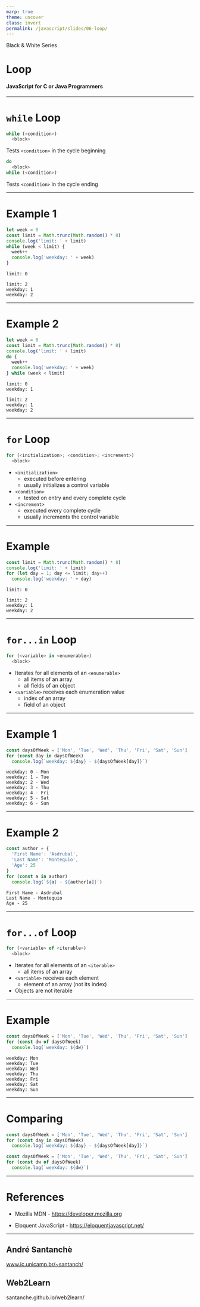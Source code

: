 ```yaml
---
marp: true
theme: uncover
class: invert
permalink: /javascript/slides/06-loop/
---
```


Black & White Series

# Loop

#### JavaScript for C or Java Programmers

---

<!-- class: lead -->

# `while` Loop

~~~javascript
while (<condition>)
  <block>
~~~

Tests `<condition>` in the cycle beginning

~~~javascript
do
  <block>
while (<condition>)
~~~

Tests `<condition>` in the cycle ending

---

# Example 1

~~~javascript
let week = 0
const limit = Math.trunc(Math.random() * 8)
console.log('limit: ' + limit)
while (week < limit) {
  week++
  console.log('weekday: ' + week)
} 
~~~

~~~
limit: 0
~~~

~~~
limit: 2
weekday: 1
weekday: 2
~~~

---

# Example 2

~~~javascript
let week = 0
const limit = Math.trunc(Math.random() * 8)
console.log('limit: ' + limit)
do {
  week++
  console.log('weekday: ' + week)
} while (week < limit)
~~~

~~~
limit: 0
weekday: 1
~~~

~~~
limit: 2
weekday: 1
weekday: 2
~~~

---

# `for` Loop

~~~javascript
for (<initialization>; <condition>; <increment>)
  <block>
~~~

* `<initialization>`
  * executed before entering
  * usually initializes a control variable
* `<condition>`
  * tested on entry and every complete cycle
* `<increment>`
  * executed every complete cycle
  * usually increments the control variable

---

# Example

~~~javascript
const limit = Math.trunc(Math.random() * 8)
console.log('limit: ' + limit)
for (let day = 1; day <= limit; day++)
  console.log('weekday: ' + day)
~~~

~~~
limit: 0
~~~

~~~
limit: 2
weekday: 1
weekday: 2
~~~

---

# `for...in` Loop

~~~javascript
for (<variable> in <enumerable>)
  <block>
~~~

* Iterates for all elements of an `<enumerable>`
  * all items of an array
  * all fields of an object
* `<variable>` receives each enumeration value
  * index of an array
  * field of an object


---

# Example 1

~~~javascript
const daysOfWeek = ['Mon', 'Tue', 'Wed', 'Thu', 'Fri', 'Sat', 'Sun']
for (const day in daysOfWeek)
  console.log(`weekday: ${day} - ${daysOfWeek[day]}`)
~~~

~~~
weekday: 0 - Mon
weekday: 1 - Tue
weekday: 2 - Wed
weekday: 3 - Thu
weekday: 4 - Fri
weekday: 5 - Sat
weekday: 6 - Sun
~~~

---

# Example 2

~~~javascript
const author = {
  'First Name': 'Asdrubal',
  'Last Name': 'Montequio',
  'Age': 25
}
for (const a in author)
  console.log(`${a} - ${author[a]}`)
~~~

~~~
First Name - Asdrubal
Last Name - Montequio
Age - 25
~~~

---

# `for...of` Loop

~~~javascript
for (<variable> of <iterable>)
  <block>
~~~

* Iterates for all elements of an `<iterable>`
  * all items of an array
* `<variable>` receives each element
  * element of an array (not its index)
* Objects are not iterable


---

# Example

~~~javascript
const daysOfWeek = ['Mon', 'Tue', 'Wed', 'Thu', 'Fri', 'Sat', 'Sun']
for (const dw of daysOfWeek)
  console.log(`weekday: ${dw}`)
~~~

~~~
weekday: Mon
weekday: Tue
weekday: Wed
weekday: Thu
weekday: Fri
weekday: Sat
weekday: Sun
~~~

---

# Comparing

~~~javascript
const daysOfWeek = ['Mon', 'Tue', 'Wed', 'Thu', 'Fri', 'Sat', 'Sun']
for (const day in daysOfWeek)
  console.log(`weekday: ${day} - ${daysOfWeek[day]}`)
~~~

~~~javascript
const daysOfWeek = ['Mon', 'Tue', 'Wed', 'Thu', 'Fri', 'Sat', 'Sun']
for (const dw of daysOfWeek)
  console.log(`weekday: ${dw}`)
~~~

---

# References

* Mozilla MDN - https://developer.mozilla.org

* Eloquent JavaScript - https://eloquentjavascript.net/

---

<!-- class: invert -->

## André Santanchè

www.ic.unicamp.br/~santanch/

## Web2Learn

santanche.github.io/web2learn/
